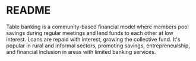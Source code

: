# README
Table banking is a community-based financial model where members pool savings during regular meetings and lend funds to each other at low interest. Loans are repaid with interest, growing the collective fund. It's popular in rural and informal sectors, promoting savings, entrepreneurship, and financial inclusion in areas with limited banking services.